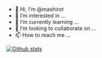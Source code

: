 - 👋 Hi, I’m @mashirot
- 👀 I’m interested in ...
- 🌱 I’m currently learning ...
- 💞️ I’m looking to collaborate on ...
- 📫 How to reach me ...

<!---
mashirot/mashirot is a ✨ special ✨ repository because its `README.md` (this file) appears on your GitHub profile.
You can click the Preview link to take a look at your changes.
--->

[![Github stats](https://github-readme-stats.vercel.app/api?username=mashirot&show_icons=true&include_all_commits=true)](https://github.com/mashirot/github-readme-stats)
